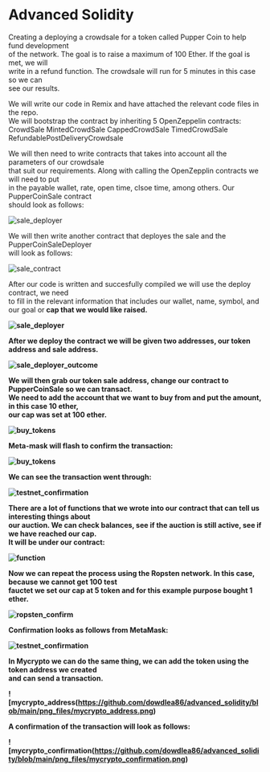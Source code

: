 # Advanced Solidity

Creating a deploying a crowdsale for a token called Pupper Coin to help fund development<br>
of the network.  The goal is to raise a maximum of 100 Ether.  If the goal is met, we will<br>
write in a refund function.  The crowdsale will run for 5 minutes in this case so we can<br>
see our results.<br>

We will write our code in Remix and have attached the relevant code files in the repo.<br>
We will bootstrap the contract by inheriting 5 OpenZeppelin contracts:<br>
CrowdSale
MintedCrowdSale
CappedCrowdSale
TimedCrowdSale
RefundablePostDeliveryCrowdsale

We will then need to write contracts that takes into account all the parameters of our crowdsale<br>
that suit our requirements. Along with calling the OpenZepplin contracts we will need to put<br>
in the payable wallet, rate, open time, clsoe time, among others.  Our PupperCoinSale contract<br>
should look as follows:<br>

![sale_deployer](https://github.com/dowdlea86/advanced_solidity/blob/main/png_files/sale_deployer.png)

We will then write another contract that deployes the sale and the PupperCoinSaleDeployer<br>
will look as follows:<br>

![sale_contract](https://github.com/dowdlea86/advanced_solidity/blob/main/png_files/sale_contract)

After our code is written and succesfully compiled we will use the deploy contract, we need<br>
to fill in the relevant information that includes our wallet, name, symbol, and our goal or<b>
cap that we would like raised.<br>

![sale_deployer](https://github.com/dowdlea86/advanced_solidity/blob/main/png_files/sale_deployer.png)

After we deploy the contract we will be given two addresses, our token address and sale address.<br>

![sale_deployer_outcome](https://github.com/dowdlea86/advanced_solidity/blob/main/png_files/sale_deployer_outcome.png)

We will then grab our token sale address, change our contract to PupperCoinSale so we can transact.<br>
We need to add the account that we want to buy from and put the amount, in this case 10 ether,<br>
our cap was set at 100 ether.<br>

![buy_tokens](https://github.com/dowdlea86/advanced_solidity/blob/main/png_files/buy_tokens.png)

Meta-mask will flash to confirm the transaction:<br> 

![buy_tokens](https://github.com/dowdlea86/advanced_solidity/blob/main/png_files/testnet_confirm.png)

We can see the transaction went through:<br>

![testnet_confirmation](https://github.com/dowdlea86/advanced_solidity/blob/main/png_files/testnet_confirmation.png)

There are a lot of functions that we wrote into our contract that can tell us interesting things about<br>
our auction.  We can check balances, see if the auction is still active, see if we have reached our cap.<br>
It will be under our contract:

![function](https://github.com/dowdlea86/advanced_solidity/blob/main/png_files/function.png)

Now we can repeat the process using the Ropsten network.  In this case, because we cannot get 100 test<br> 
fauctet we set our cap at 5 token and for this example purpose bought 1 ether.<br>

![ropsten_confirm](https://github.com/dowdlea86/advanced_solidity/blob/main/png_files/ropsten_confirm.png)

Confirmation looks as follows from MetaMask:

![testnet_confirmation](https://github.com/dowdlea86/advanced_solidity/blob/main/png_files/testnet_confirmation.png)

In Mycrypto we can do the same thing, we can add the token using the token address we created<br>
and can send a transaction.<br>

![mycrypto_address(https://github.com/dowdlea86/advanced_solidity/blob/main/png_files/mycrypto_address.png)

A confirmation of the transaction will look as follows:

![mycrypto_confirmation(https://github.com/dowdlea86/advanced_solidity/blob/main/png_files/mycrypto_confirmation.png) 

